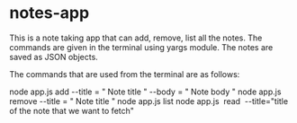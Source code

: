# notes-app
This is a note taking app that can add, remove, list all the notes.
The commands are given in the terminal using yargs module.
The notes are saved as JSON objects.

The commands that are used from the terminal are as follows:

node app.js add --title = " Note title " --body = " Note body "
node app.js remove --title = " Note title "
node app.js list
node app.js  read  --title="title of the note that we want to fetch"
